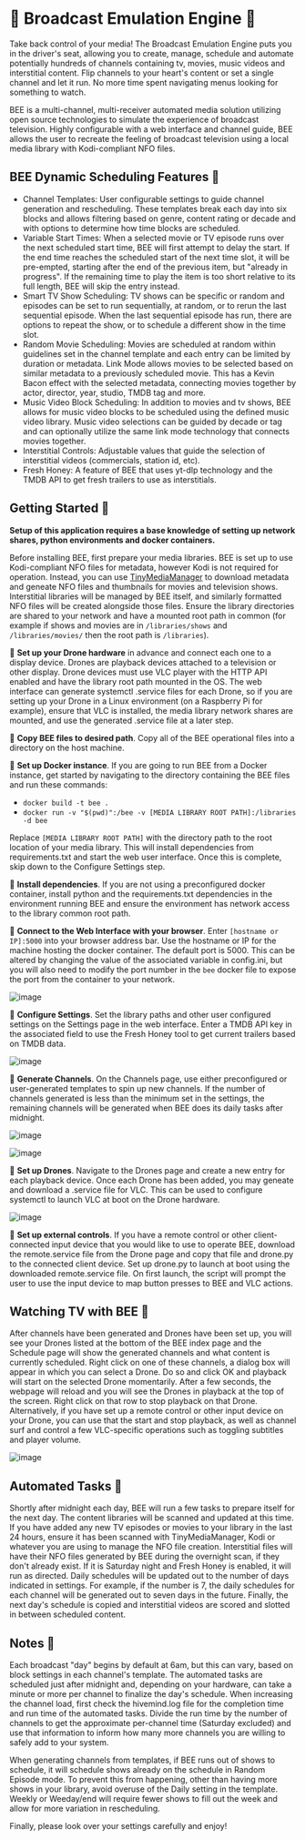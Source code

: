# 🐝 Broadcast Emulation Engine 🐝
Take back control of your media! The Broadcast Emulation Engine puts you in the driver's seat, allowing you to create, manage, schedule and automate potentially hundreds of channels containing tv, movies, music videos and interstitial content. Flip channels to your heart's content or set a single channel and let it run. No more time spent navigating menus looking for something to watch. 

BEE is a multi-channel, multi-receiver automated media solution utilizing open source technologies to simulate the experience of broadcast television. Highly configurable with a web interface and channel guide, BEE allows the user to recreate the feeling of broadcast television using a local media library with Kodi-compliant NFO files.

## BEE Dynamic Scheduling Features 🐝
* Channel Templates: User configurable settings to guide channel generation and rescheduling. These templates break each day into six blocks and allows filtering based on genre, content rating or decade and with options to determine how time blocks are scheduled.
* Variable Start Times: When a selected movie or TV episode runs over the next scheduled start time, BEE will first attempt to delay the start. If the end time reaches the scheduled start of the next time slot, it will be pre-empted, starting after the end of the previous item, but "already in progress". If the remaining time to play the item is too short relative to its full length, BEE will skip the entry instead.
* Smart TV Show Scheduling: TV shows can be specific or random and episodes can be set to run sequentially, at random, or to rerun the last sequential episode. When the last sequential episode has run, there are options to repeat the show, or to schedule a different show in the time slot.
* Random Movie Scheduling: Movies are scheduled at random within guidelines set in the channel template and each entry can be limited by duration or metadata. Link Mode allows movies to be selected based on similar metadata to a previously scheduled movie. This has a Kevin Bacon effect with the selected metadata, connecting movies together by actor, director, year, studio, TMDB tag and more.
* Music Video Block Scheduling: In addition to movies and tv shows, BEE allows for music video blocks to be scheduled using the defined music video library. Music video selections can be guided by decade or tag and can optionally utilize the same link mode technology that connects movies together.
* Interstitial Controls: Adjustable values that guide the selection of interstitial videos (commercials, station id, etc).
* Fresh Honey: A feature of BEE that uses yt-dlp technology and the TMDB API to get fresh trailers to use as interstitials.

## Getting Started 🐝
**Setup of this application requires a base knowledge of setting up network shares, python environments and docker containers.**

Before installing BEE, first prepare your media libraries. BEE is set up to use Kodi-compliant NFO files for metadata, however Kodi is not required for operation. Instead, you can use [TinyMediaManager](https://www.tinymediamanager.org/) to download metadata and geneate NFO files and thumbnails for movies and television shows. Interstitial libraries will be managed by BEE itself, and similarly formatted NFO files will be created alongside those files. Ensure the library directories are shared to your network and have a mounted root path in common (for example if shows and movies are in `/libraries/shows` and `/libraries/movies/` then the root path is `/libraries`).

🐝 **Set up your Drone hardware** in advance and connect each one to a display device. Drones are playback devices attached to a television or other display. Drone devices must use VLC player with the HTTP API enabled and have the library root path mounted in the OS. The web interface can generate systemctl .service files for each Drone, so if you are setting up your Drone in a Linux environment (on a Raspberry Pi for example), ensure that VLC is installed, the media library network shares are mounted, and use the generated .service file at a later step. 

🐝 **Copy BEE files to desired path**. Copy all of the BEE operational files into a directory on the host machine. 

🐝 **Set up Docker instance**. If you are going to run BEE from a Docker instance, get started by navigating to the directory containing the BEE files and run these commands:

* `docker build -t bee .`
* `docker run -v "$(pwd)":/bee -v [MEDIA LIBRARY ROOT PATH]:/libraries -d bee`

Replace `[MEDIA LIBRARY ROOT PATH]` with the directory path to the root location of your media library. This will install dependencies from requirements.txt and start the web user interface. Once this is complete, skip down to the Configure Settings step.

🐝 **Install dependencies**. If you are not using a preconfigured docker container, install python and the requirements.txt dependencies in the environment running BEE and ensure the environment has network access to the library common root path. 

🐝 **Connect to the Web Interface with your browser**. Enter `[hostname or IP]:5000` into your browser address bar. Use the hostname or IP for the machine hosting the docker container. The default port is 5000. This can be altered by changing the value of the associated variable in config.ini, but you will also need to modify the port number in the `bee` docker file to expose the port from the container to your network.

![image](https://github.com/user-attachments/assets/c568c915-19b9-4c07-b9f4-f4ff2546be39)

🐝 **Configure Settings**. Set the library paths and other user configured settings on the Settings page in the web interface. Enter a TMDB API key in the associated field to use the Fresh Honey tool to get current trailers based on TMDB data.

![image](https://github.com/user-attachments/assets/c5aded16-27dc-43b2-adf2-1bbc1d4e305f)

🐝 **Generate Channels**. On the Channels page, use either preconfigured or user-generated templates to spin up new channels. If the number of channels generated is less than the minimum set in the settings, the remaining channels will be generated when BEE does its daily tasks after midnight. 

![image](https://github.com/user-attachments/assets/bf03d726-e027-4037-8c3e-7d8d735abe91)

![image](https://github.com/user-attachments/assets/590b3fe2-cbd7-4d81-be0d-d26588e6734b)

🐝 **Set up Drones**. Navigate to the Drones page and create a new entry for each playback device. Once each Drone has been added, you may geneate and download a .service file for VLC. This can be used to configure systemctl to launch VLC at boot on the Drone hardware.

![image](https://github.com/user-attachments/assets/948533bd-62ff-4df0-a12f-bcf7073aa49a)

🐝 **Set up external controls**. If you have a remote control or other client-connected input device that you would like to use to operate BEE, download the remote.service file from the Drone page and copy that file and drone.py to the connected client device. Set up drone.py to launch at boot using the downloaded remote.service file. On first launch, the script will prompt the user to use the input device to map button presses to BEE and VLC actions. 

## Watching TV with BEE 🐝
After channels have been generated and Drones have been set up, you will see your Drones listed at the bottom of the BEE index page and the Schedule page will show the generated channels and what content is currently scheduled. Right click on one of these channels, a dialog box will appear in which you can select a Drone. Do so and click OK and playback will start on the selected Drone momentarily. After a few seconds, the webpage will reload and you will see the Drones in playback at the top of the screen. Right click on that row to stop playback on that Drone. Alternatively, if you have set up a remote control or other input device on your Drone, you can use that the start and stop playback, as well as channel surf and control a few VLC-specific operations such as toggling subtitles and player volume.

![image](https://github.com/user-attachments/assets/3087cdd2-c6a0-4525-ba1a-82f04801ddbc)

## Automated Tasks 🐝
Shortly after midnight each day, BEE will run a few tasks to prepare itself for the next day. The content libraries will be scanned and updated at this time. If you have added any new TV episodes or movies to your library in the last 24 hours, ensure it has been scanned with TinyMediaManager, Kodi or whatever you are using to manage the NFO file creation. Interstitial files will have their NFO files generated by BEE during the overnight scan, if they don't already exist. If it is Saturday night and Fresh Honey is enabled, it will run as directed. Daily schedules will be updated out to the number of days indicated in settings. For example, if the number is 7, the daily schedules for each channel will be generated out to seven days in the future. Finally, the next day's schedule is copied and interstitial videos are scored and slotted in between scheduled content. 

## Notes 🐝
Each broadcast "day" begins by default at 6am, but this can vary, based on block settings in each channel's template. The automated tasks are scheduled just after midnight and, depending on your hardware, can take a minute or more per channel to finalize the day's schedule. When increasing the channel load, first check the hivemind.log file for the completion time and run time of the automated tasks. Divide the run time by the number of channels to get the approximate per-channel time (Saturday excluded) and use that information to inform how many more channels you are willing to safely add to your system.

When generating channels from templates, if BEE runs out of shows to schedule, it will schedule shows already on the schedule in Random Episode mode. To prevent this from happening, other than having more shows in your library, avoid overuse of the Daily setting in the template. Weekly or Weeday/end will require fewer shows to fill out the week and allow for more variation in rescheduling.

Finally, please look over your settings carefully and enjoy!
